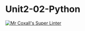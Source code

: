 # Unit2-02-Python
[![Mr Coxall's Super Linter](https://github.com/ICS3U-C-Programming-DylanMuta007/Unit1-03-CPP/workflows/Mr%20Coxall's%20Super%20Linter/badge.svg)](https://github.com/ICS3U-C-Programming-DylanMuta007/Unit1-03-CPP/actions/)
